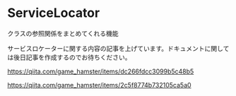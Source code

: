 # ServiceLocator
クラスの参照関係をまとめてくれる機能  

サービスロケーターに関する内容の記事を上げています。ドキュメントに関しては後日記事を作成するのでお待ちください。

https://qiita.com/game_hamster/items/dc266fdcc3099b5c48b5

https://qiita.com/game_hamster/items/2c5f8774b732105ca5a0
